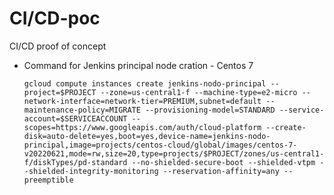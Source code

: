 # CI/CD-poc
CI/CD proof of concept

- Command for Jenkins principal node cration - Centos 7

	`gcloud compute instances create jenkins-nodo-principal --project=$PROJECT --zone=us-central1-f --machine-type=e2-micro --network-interface=network-tier=PREMIUM,subnet=default --maintenance-policy=MIGRATE --provisioning-model=STANDARD --service-account=$SERVICEACCOUNT --scopes=https://www.googleapis.com/auth/cloud-platform --create-disk=auto-delete=yes,boot=yes,device-name=jenkins-nodo-principal,image=projects/centos-cloud/global/images/centos-7-v20220621,mode=rw,size=20,type=projects/$PROJECT/zones/us-central1-f/diskTypes/pd-standard --no-shielded-secure-boot --shielded-vtpm --shielded-integrity-monitoring --reservation-affinity=any --preemptible`
